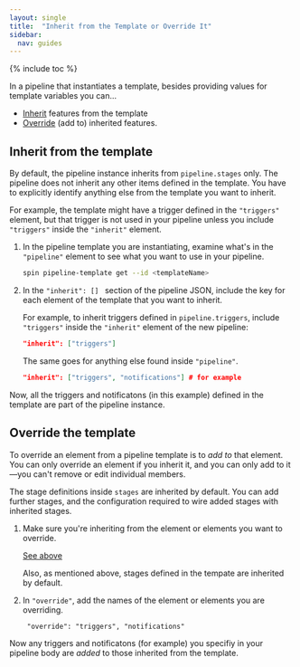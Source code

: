 ```yaml
---
layout: single
title:  "Inherit from the Template or Override It"
sidebar:
  nav: guides
---
```


{% include toc %}

In a pipeline that instantiates a template, besides providing values for
template variables you can...

* [Inherit](#inherit-from-the-template) features from the template
* [Override](#override-the-template) (add to) inherited features.

## Inherit from the template

By default, the pipeline instance inherits from `pipeline.stages` only. The
pipeline does not inherit any other items defined in the template. You have to
explicitly identify anything else from the template you want to inherit. 

For example, the template might have a trigger defined in the
`"triggers"` element, but that trigger is not used in your pipeline unless you
include `"triggers"` inside the `"inherit"` element.

1. In the pipeline template you are instantiating, examine what's in the
`"pipeline"` element to see what you want to use in your pipeline.

   ```bash
   spin pipeline-template get --id <templateName>
   ```

1. In the `"inherit": [] ` section of the pipeline JSON, include the key for
each element of the template that you want to inherit.

   For example, to inherit triggers defined in `pipeline.triggers`, include
   `"triggers"` inside the `"inherit"` element of the new pipeline:

   ```json
   "inherit": ["triggers"]
   ```

   The same goes for anything else found inside `"pipeline"`.

   ```json
   "inherit": ["triggers", "notifications"] # for example
   ```   

Now, all the triggers and notificatons (in this example) defined in the template are part of the pipeline instance.

## Override the template

To override an element from a pipeline template is to *add to* that element.
You can only override an element if you inherit it, and you can only add to
it&mdash;you can't remove or edit individual members.

The stage definitions inside `stages` are inherited by default. You can add
further stages, and the configuration required to wire added stages with
inherited stages.

1. Make sure you're inheriting from the element or elements you want to
override. 

   [See above](#inherit-from-the-template)

   Also, as mentioned above, stages defined in the tempate are inherited by
   default.

1. In `"override"`, add the names of the element or elements you are overriding.

   ``` "override": "triggers", "notifications"```

Now any triggers and notificatons (for example) you specifiy in your pipeline
body are *added* to those inherited from the template.